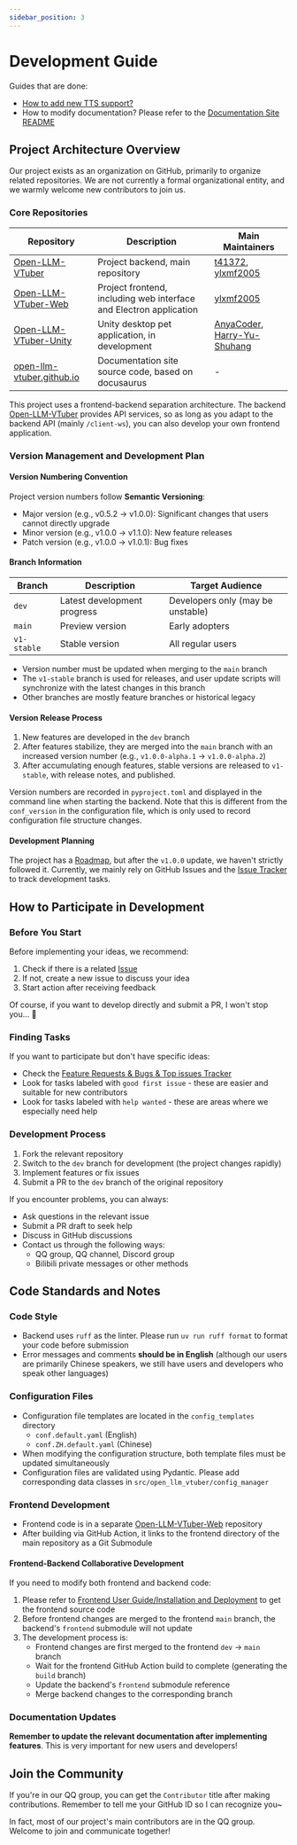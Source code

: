 ```yaml
---
sidebar_position: 3
---
```

# Development Guide

Guides that are done:

- [How to add new TTS support?](./backend/tts.mdx)
- How to modify documentation? Please refer to the [Documentation Site README](https://github.com/Open-LLM-VTuber/open-llm-vtuber.github.io)

## Project Architecture Overview

Our project exists as an organization on GitHub, primarily to organize related repositories. We are not currently a formal organizational entity, and we warmly welcome new contributors to join us.

### Core Repositories

| Repository | Description | Main Maintainers |
|------|------|------------|
| [Open-LLM-VTuber](https://github.com/Open-LLM-VTuber/Open-LLM-VTuber) | Project backend, main repository | [t41372](https://github.com/t41372), [ylxmf2005](https://github.com/ylxmf2005) |
| [Open-LLM-VTuber-Web](https://github.com/Open-LLM-VTuber/Open-LLM-VTuber-Web) | Project frontend, including web interface and Electron application | [ylxmf2005](https://github.com/ylxmf2005) |
| [Open-LLM-VTuber-Unity](https://github.com/Open-LLM-VTuber/Open-LLM-VTuber-Unity) | Unity desktop pet application, in development | [AnyaCoder](https://github.com/AnyaCoder), [Harry-Yu-Shuhang](https://github.com/Harry-Yu-Shuhang) |
| [open-llm-vtuber.github.io](https://github.com/Open-LLM-VTuber/open-llm-vtuber.github.io) | Documentation site source code, based on docusaurus | - |

This project uses a frontend-backend separation architecture. The backend [Open-LLM-VTuber](https://github.com/Open-LLM-VTuber/Open-LLM-VTuber) provides API services, so as long as you adapt to the backend API (mainly `/client-ws`), you can also develop your own frontend application.

### Version Management and Development Plan

#### Version Numbering Convention
Project version numbers follow **Semantic Versioning**:
- Major version (e.g., v0.5.2 → v1.0.0): Significant changes that users cannot directly upgrade
- Minor version (e.g., v1.0.0 → v1.1.0): New feature releases
- Patch version (e.g., v1.0.0 → v1.0.1): Bug fixes

#### Branch Information
| Branch | Description | Target Audience |
|------|------|----------|
| `dev` | Latest development progress | Developers only (may be unstable) |
| `main` | Preview version | Early adopters |
| `v1-stable` | Stable version | All regular users |

- Version number must be updated when merging to the `main` branch
- The `v1-stable` branch is used for releases, and user update scripts will synchronize with the latest changes in this branch
- Other branches are mostly feature branches or historical legacy

#### Version Release Process
1. New features are developed in the `dev` branch
2. After features stabilize, they are merged into the `main` branch with an increased version number (e.g., `v1.0.0-alpha.1` → `v1.0.0-alpha.2`)
3. After accumulating enough features, stable versions are released to `v1-stable`, with release notes, and published.

Version numbers are recorded in `pyproject.toml` and displayed in the command line when starting the backend. Note that this is different from the `conf_version` in the configuration file, which is only used to record configuration file structure changes.

#### Development Planning
The project has a [Roadmap](https://github.com/orgs/Open-LLM-VTuber/projects/2), but after the `v1.0.0` update, we haven't strictly followed it. Currently, we mainly rely on GitHub Issues and the [Issue Tracker](https://github.com/Open-LLM-VTuber/Open-LLM-VTuber/issues/127) to track development tasks.

## How to Participate in Development

### Before You Start

Before implementing your ideas, we recommend:

1. Check if there is a related [Issue](https://github.com/Open-LLM-VTuber/Open-LLM-VTuber/issues)
2. If not, create a new issue to discuss your idea
3. Start action after receiving feedback

Of course, if you want to develop directly and submit a PR, I won't stop you... 👀

### Finding Tasks

If you want to participate but don't have specific ideas:

- Check the [Feature Requests & Bugs & Top issues Tracker](https://github.com/Open-LLM-VTuber/Open-LLM-VTuber/issues/127)
- Look for tasks labeled with `good first issue` - these are easier and suitable for new contributors
- Look for tasks labeled with `help wanted` - these are areas where we especially need help

### Development Process

1. Fork the relevant repository
2. Switch to the `dev` branch for development (the project changes rapidly)
3. Implement features or fix issues
4. Submit a PR to the `dev` branch of the original repository

If you encounter problems, you can always:
- Ask questions in the relevant issue
- Submit a PR draft to seek help
- Discuss in GitHub discussions
- Contact us through the following ways:
  - QQ group, QQ channel, Discord group
  - Bilibili private messages or other methods

## Code Standards and Notes

### Code Style

- Backend uses `ruff` as the linter. Please run `uv run ruff format` to format your code before submission
- Error messages and comments **should be in English** (although our users are primarily Chinese speakers, we still have users and developers who speak other languages)

### Configuration Files

- Configuration file templates are located in the `config_templates` directory
  - `conf.default.yaml` (English)
  - `conf.ZH.default.yaml` (Chinese)
- When modifying the configuration structure, both template files must be updated simultaneously
- Configuration files are validated using Pydantic. Please add corresponding data classes in `src/open_llm_vtuber/config_manager`

### Frontend Development

- Frontend code is in a separate [Open-LLM-VTuber-Web](https://github.com/Open-LLM-VTuber/Open-LLM-VTuber-Web) repository
- After building via GitHub Action, it links to the frontend directory of the main repository as a Git Submodule

#### Frontend-Backend Collaborative Development
If you need to modify both frontend and backend code:

1. Please refer to [Frontend User Guide/Installation and Deployment](/docs/user-guide/frontend/install) to get the frontend source code
2. Before frontend changes are merged to the frontend `main` branch, the backend's `frontend` submodule will not update
3. The development process is:
   - Frontend changes are first merged to the frontend `dev` → `main` branch
   - Wait for the frontend GitHub Action build to complete (generating the `build` branch)
   - Update the backend's `frontend` submodule reference
   - Merge backend changes to the corresponding branch

### Documentation Updates

**Remember to update the relevant documentation after implementing features**. This is very important for new users and developers!

## Join the Community

If you're in our QQ group, you can get the `Contributor` title after making contributions. Remember to tell me your GitHub ID so I can recognize you~

In fact, most of our project's main contributors are in the QQ group. Welcome to join and communicate together!


